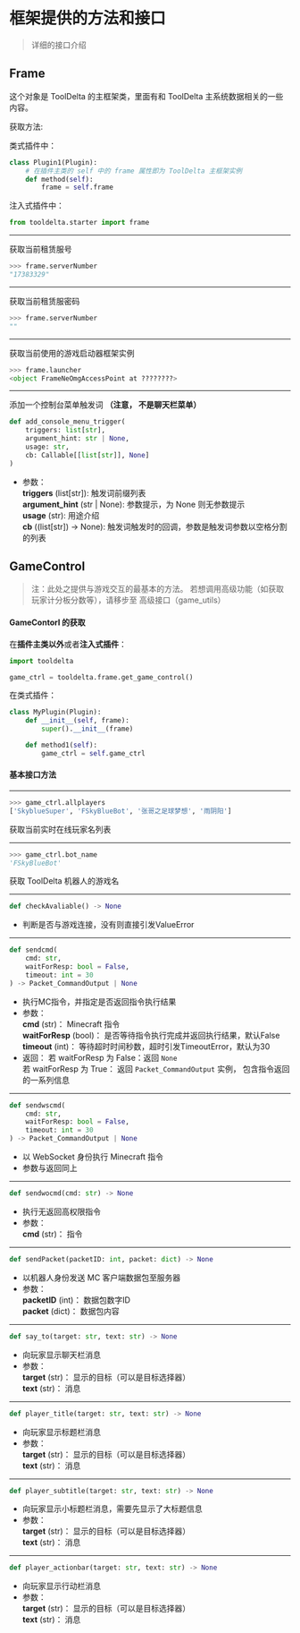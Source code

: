 # 框架提供的方法和接口

> 详细的接口介绍


## Frame

这个对象是 ToolDelta 的主框架类，里面有和 ToolDelta 主系统数据相关的一些内容。

获取方法: 

类式插件中：
```python
class Plugin1(Plugin):
    # 在插件主类的 self 中的 frame 属性即为 ToolDelta 主框架实例
    def method(self):
        frame = self.frame
```

注入式插件中：
```python
from tooldelta.starter import frame
```

---

获取当前租赁服号
```python
>>> frame.serverNumber
"17383329"
```

---

获取当前租赁服密码
```python
>>> frame.serverNumber
""
```

---

获取当前使用的游戏启动器框架实例
```python
>>> frame.launcher
<object FrameNeOmgAccessPoint at ????????>
```

---

添加一个控制台菜单触发词 **（注意， 不是聊天栏菜单）**
```python
def add_console_menu_trigger(
    triggers: list[str],
    argument_hint: str | None,
    usage: str,
    cb: Callable[[list[str]], None]
)
```

- 参数：  
**triggers** (list[str]): 触发词前缀列表  
**argument_hint** (str | None): 参数提示，为 None 则无参数提示  
**usage** (str): 用途介绍  
**cb** ((list[str]) -> None): 触发词触发时的回调，参数是触发词参数以空格分割的列表


## GameControl

> 注：此处之提供与游戏交互的最基本的方法。
> 若想调用高级功能（如获取玩家计分板分数等），请移步至 高级接口（game_utils）

#### GameContorl 的获取
在**插件主类以外**或者**注入式插件**：
```python
import tooldelta

game_ctrl = tooldelta.frame.get_game_control()
```
在类式插件：
```python
class MyPlugin(Plugin):
    def __init__(self, frame):
        super().__init__(frame)

    def method1(self):
        game_ctrl = self.game_ctrl
```

#### 基本接口方法

---

```python
>>> game_ctrl.allplayers
['SkyblueSuper', 'FSkyBlueBot', '张哥之足球梦想', '雨阴阳']
```
获取当前实时在线玩家名列表

---

```python
>>> game_ctrl.bot_name
'FSkyBlueBot'
```
获取 ToolDelta 机器人的游戏名

---

```python
def checkAvaliable() -> None
```
- 判断是否与游戏连接，没有则直接引发ValueError

---

```python
def sendcmd(
    cmd: str,
    waitForResp: bool = False,
    timeout: int = 30
) -> Packet_CommandOutput | None
```
  - 执行MC指令，并指定是否返回指令执行结果
  - 参数：  
  **cmd** (str)： Minecraft 指令  
  **waitForResp** (bool)： 是否等待指令执行完成并返回执行结果，默认False  
  **timeout** (int)： 等待超时时间秒数，超时引发TimeoutError，默认为30
  - 返回：
  若 waitForResp 为 False：返回 `None`   
  若 waitForResp 为 True： 返回 `Packet_CommandOutput` 实例， 包含指令返回的一系列信息

---

```python
def sendwscmd(
    cmd: str,
    waitForResp: bool = False,
    timeout: int = 30
) -> Packet_CommandOutput | None
```
  - 以 WebSocket 身份执行 Minecraft 指令
  - 参数与返回同上

---

```python
def sendwocmd(cmd: str) -> None
```
  - 执行无返回高权限指令
  - 参数：  
  **cmd** (str)： 指令

---

```python
def sendPacket(packetID: int, packet: dict) -> None
```
  - 以机器人身份发送 MC 客户端数据包至服务器
  - 参数：  
  **packetID** (int)： 数据包数字ID  
  **packet** (dict)： 数据包内容

---

```python
def say_to(target: str, text: str) -> None
```
  - 向玩家显示聊天栏消息
  - 参数：  
  **target** (str)： 显示的目标（可以是目标选择器）  
  **text** (str)： 消息

---

```python
def player_title(target: str, text: str) -> None
```
  - 向玩家显示标题栏消息
  - 参数：  
  **target** (str)： 显示的目标（可以是目标选择器）  
  **text** (str)： 消息

---

```python
def player_subtitle(target: str, text: str) -> None
```
  - 向玩家显示小标题栏消息，需要先显示了大标题信息
  - 参数：  
  **target** (str)： 显示的目标（可以是目标选择器）  
  **text** (str)： 消息

---

```python
def player_actionbar(target: str, text: str) -> None
```
  - 向玩家显示行动栏消息
  - 参数：  
  **target** (str)： 显示的目标（可以是目标选择器）  
  **text** (str)： 消息
